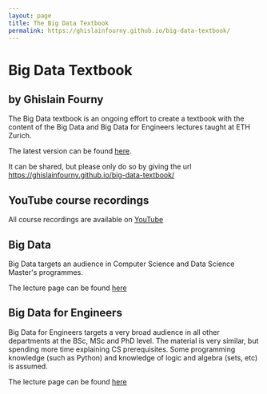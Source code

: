 ```yaml
---
layout: page
title: The Big Data Textbook
permalink: https://ghislainfourny.github.io/big-data-textbook/
---
```

# Big Data Textbook
## by Ghislain Fourny

The Big Data textbook is an ongoing effort to create a textbook with the content of the Big Data and Big Data for Engineers lectures taught at ETH Zurich.

The latest version can be found [here](https://tinyurl.com/bigdatatextbook).

It can be shared, but please only do so by giving the url https://ghislainfourny.github.io/big-data-textbook/

## YouTube course recordings

All course recordings are available on [YouTube](https://www.youtube.com/c/GhislainFournysLectures)

## Big Data

Big Data targets an audience in Computer Science and Data Science Master's programmes.

The lecture page can be found [here](https://systems.ethz.ch/education/courses/2021-autumn/big-data.html)

## Big Data for Engineers

Big Data for Engineers targets a very broad audience in all other departments at the BSc, MSc and PhD level. The material is very similar, but spending more time explaining CS prerequisites. Some programming knowledge (such as Python) and knowledge of logic and algebra (sets, etc) is assumed.

The lecture page can be found [here]([https://systems.ethz.ch/education/courses/2021-autumn/big-data.html](https://systems.ethz.ch/education/courses/2022-spring/big-data-for-engineers.html))
